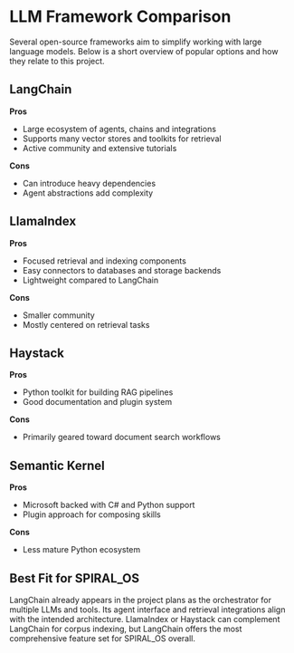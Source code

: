 # LLM Framework Comparison

Several open-source frameworks aim to simplify working with large language models. Below is a short overview of popular options and how they relate to this project.

## LangChain

**Pros**
- Large ecosystem of agents, chains and integrations
- Supports many vector stores and toolkits for retrieval
- Active community and extensive tutorials

**Cons**
- Can introduce heavy dependencies
- Agent abstractions add complexity

## LlamaIndex

**Pros**
- Focused retrieval and indexing components
- Easy connectors to databases and storage backends
- Lightweight compared to LangChain

**Cons**
- Smaller community
- Mostly centered on retrieval tasks

## Haystack

**Pros**
- Python toolkit for building RAG pipelines
- Good documentation and plugin system

**Cons**
- Primarily geared toward document search workflows

## Semantic Kernel

**Pros**
- Microsoft backed with C# and Python support
- Plugin approach for composing skills

**Cons**
- Less mature Python ecosystem

## Best Fit for SPIRAL_OS

LangChain already appears in the project plans as the orchestrator for multiple LLMs and tools. Its agent interface and retrieval integrations align with the intended architecture. LlamaIndex or Haystack can complement LangChain for corpus indexing, but LangChain offers the most comprehensive feature set for SPIRAL_OS overall.
